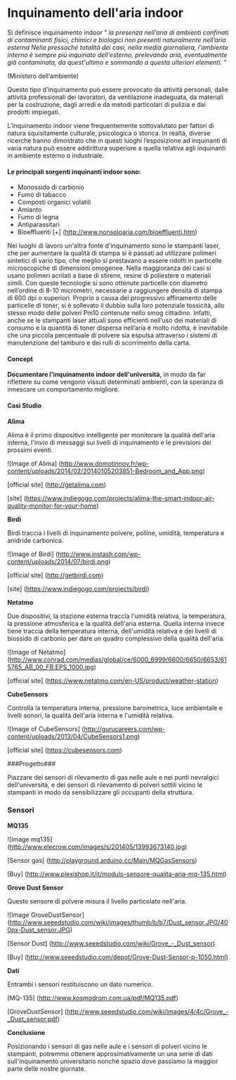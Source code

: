 # Inquinamento dell'aria indoor #

Si definisce inquinamento indoor “ *la presenza nell’aria di ambienti confinati di contaminanti fisici, chimici e biologici
non presenti naturalmente nell’aria esterna Nella pressoché totalità dei casi, nella media giornaliera, l'ambiente interno 
è sempre più inquinato dell'esterno, prelevando aria, eventualmente già contaminata, da quest'ultimo e sommando a questa
ulteriori elementi.* ”

(Ministero dell’ambiente)

Questo tipo d'inquinamento può essere provocato da attività personali, dalle attività professionali dei lavoratori, 
da ventilazione inadeguata, da materiali per la costruzione, dagli arredi e da metodi particolari di pulizia e dai 
prodotti impiegati.

L’inquinamento indoor viene frequentemente sottovalutato per fattori di natura squisitamente culturale, psicologica o storica. 
In realtà, diverse ricerche hanno dimostrato che in questi luoghi l’esposizione ad inquinanti di varia natura può essere 
addirittura superiore a quella relativa agli inquinanti in ambiente esterno o industriale. 

#### Le principali sorgenti inquinanti indoor sono: ####
 * Monossido di carbonio
 * Fumo di tabacco
 * Composti organici volatili
 * Amianto
 * Fumo di legna
 * Antiparassitari
 * Bioeffluenti [+] (http://www.nonsoloaria.com/bioeffluenti.htm)
 
Nei luoghi di lavoro un'altra fonte d'inquinamento sono le stampanti laser, che per aumentare la qualità di stampa si è passati ad utilizzare polimeri sintetici di vario tipo, che meglio si prestavano a essere ridotti in particelle microscopiche di dimensioni omogenee. Nella maggioranza dei casi si usano polimeri acrilati a base di stirene, resine di poliestere o materiali simili. Con queste tecnologie si sono ottenute particelle con diametro nell’ordine di 8-10 micrometri, necessarie a raggiungere densità di stampa di 600 dpi o superiori. Proprio a causa del progressivo affinamento delle particelle di toner,  si è sollevato il dubbio sulla loro potenziale tossicità, allo stesso modo delle polveri Pm10 contenute nello smog cittadino. Infatti, anche se le stampanti laser attuali sono efficienti nell’uso dei materiali di consumo e la quantità di toner dispersa nell’aria è molto ridotta, è inevitabile che una piccola percentuale di polvere sia espulsa attraverso i sistemi di manutenzione del tamburo e dei rulli di scorrimento della carta.


#### Concept ####
**Documentare l'inquinamento indoor dell'università,** in modo da far riflettere su come vengono 
vissuti determinati ambienti, con la speranza di innescare un comportamento migliore.


#### Casi Studio ####

**Alima** 

Alima è il primo dispositivo intelligente per monitorare la qualità dell'aria interna, l'invio di messaggi sui livelli di inquinamento e le previsioni dei prossimi eventi.

![Image of Alima] 
(http://www.domotinnov.fr/wp-content/uploads/2014/02/20140105203851-Bedroom_and_App.png)

[official site] (http://getalima.com)

[site] (https://www.indiegogo.com/projects/alima-the-smart-indoor-air-quality-monitor-for-your-home)

**Birdi**

Birdi traccia i livelli di inquinamento polvere, polline, umidità, temperatura e anidride carbonica.

![Image of Birdi]
(http://www.instash.com/wp-content/uploads/2014/07/birdi.png)

[official site] (http://getbirdi.com)

[site] (https://www.indiegogo.com/projects/birdi)

**Netatmo**

Due dispositivi, la stazione esterna traccia l'umidità relativa, la temperatura, la pressione atmosferica e la qualità dell'aria esterna. Quella interna invece tiene traccia della temperatura interna, dell'umidità relativa e dei livelli di biossido di carbonio per dare un quadro complessivo della qualità dell'aria. 

![Image of Netatmo]
(http://www.conrad.com/medias/global/ce/6000_6999/6600/6650/6653/615765_AB_00_FB.EPS_1000.jpg)

[official site] (https://www.netatmo.com/en-US/product/weather-station)


**CubeSensors**

Controlla la temperatura interna, pressione barometrica, luce ambientale e livelli sonori, la qualità dell'aria interna e l'umidità relativa.

![Image of CubeSensors]
(http://gurucareers.com/wp-content/uploads/2013/04/CubeSensors1.png)

[official site] (https://cubesensors.com)



###Progetto###


Piazzare dei sensori di rilevamento di gas nelle aule e nei punti nevralgici dell'università, e dei sensori di rilevamento di polveri sottili vicino le stampanti in modo da sensibilizzare gli occupanti della struttura. 

### Sensori ###

**MQ135**

![Image mq135]
(http://www.elecrow.com/images/s/201405/13993673140.jpg)

[Sensor gas] (http://playground.arduino.cc/Main/MQGasSensors) 

[Buy] (http://www.plexishop.it/it/modulo-sensore-qualita-aria-mq-135.html)

**Grove Dust Sensor**

Questo sensore di polvere misura il livello particolato nell'aria. 

![Image GroveDustSensor]
(http://www.seeedstudio.com/wiki/images/thumb/b/b7/Dust_sensor.JPG/400px-Dust_sensor.JPG)

[Sensor Dust] (http://www.seeedstudio.com/wiki/Grove_-_Dust_sensor)

[Buy] (http://www.seeedstudio.com/depot/Grove-Dust-Sensor-p-1050.html)


**Dati** 

Entrambi i sensori restituiscono un dato numerico.

[MQ-135] (http://www.kosmodrom.com.ua/pdf/MQ135.pdf)

[GroveDustSensor] (http://www.seeedstudio.com/wiki/images/4/4c/Grove_-_Dust_sensor.pdf)

**Conclusione**

Posizionando i sensori di gas nelle aule e i sensori di polveri vicino le stampanti, potremmo ottenere approsimativamente un una serie di dati sull'inquinamento universitario nonchè spazio dove passiamo la maggior parte delle nostre giornate.
